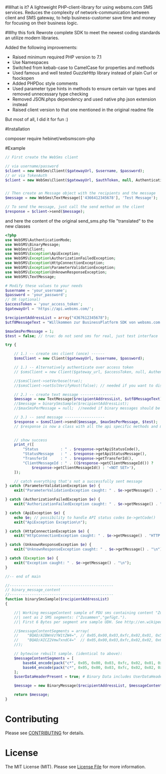 #What is it?
A lightweight PHP-client-library for using websms.com SMS services.
Reduces the complexity of network-communication between client and SMS gateway, 
to help business-customer save time and money for focusing on their business logic.

#Why this fork
Rewrote complete SDK to meet the newest coding standards an utilize modern libraries.

Added the following improvements:
* Raised minimum required PHP version to 7.1
* Use Namespaces
* Switched from kebab-case to CamelCase for properties and methods
* Used famous and well tested GuzzleHttp library instead of plain Curl or fsockopen
* Added PHPDoc style comments
* Used parameter type hints in methods to ensure certain var types and removed unnecessary type checking
* Removed JSON.phps dependency and used native php json extension instead
* Raised client version to that one mentioned in the original readme file

But most of all, I did it for fun :) 

#Installation

composer require hebinet/websmscom-php

#Example

```php
// First create the WebSms client

// via username/password
$client = new WebSms\Client($gatewayUrl, $username, $password);
// or via TokenAuth
$client = new WebSms\Client($gatewayUrl, $authToken, null, AuthenticationMode::ACCESS_TOKEN);


// Then create an Message object with the recipients and the message
$message = new WebSms\TextMessage(['4366412345678'], 'Test Message');

// To send the message, just call the send method on the client
$response = $client->send($message);
```

and here the content of the original send_sms.php file "translated" to the new classes

```php
<?php
use WebSMS\AuthenticationMode;
use WebSMS\BinaryMessage;
use WebSms\Client;
use WebSMS\Exception\ApiException;
use WebSMS\Exception\AuthorizationFailedException;
use WebSMS\Exception\HttpConnectionException;
use WebSMS\Exception\ParameterValidationException;
use WebSMS\Exception\UnknownResponseException;
use WebSMS\TextMessage;

# Modify these values to your needs
$username = 'your_username';
$password = 'your_password';
// OR (optional)
$accessToken = 'your_access_token';
$gatewayUrl = 'https://api.websms.com/';

$recipientAddressList = array("4367612345678");
$utf8MessageText = "Willkommen zur BusinessPlatform SDK von websms.com! Diese Nachricht enthält 160 Zeichen. Sonderzeichen: äöüß. Eurozeichen: €. Das Ende wird nun ausgezählt43210";

$maxSmsPerMessage = 1;
$test = false; // true: do not send sms for real, just test interface

try {

    // 1.) -- create sms client (once) ------
    $smsClient = new Client($gatewayUrl, $username, $password);

    // 1.) -- Alternatively authenticate over access token
    // $smsClient = new Client($gateway_url, $accessToken, null, AuthenticationMode::ACCESS_TOKEN);

    //$smsClient->setVerbose(true);
    //$smsClient->setSslVerifyHost(false); // needed if you want to disable the SSL check completely. (Default: true)

    // 2.) -- create text message ----------------
    $message = new TextMessage($recipientAddressList, $utf8MessageText);
    //$message = binarySmsSample($recipientAddressList);
    //$maxSmsPerMessage = null;  //needed if binary messages should be send

    // 3.) -- send message ------------------
    $response = $smsClient->send($message, $maxSmsPerMessage, $test);
    // $response is now a class with all the api specific methods and maps all other methods magically to the Guzzle Response object
    

    // show success
    print_r([
        "Status          : " . $response->getApiStatusCode(),
        "StatusMessage   : " . $response->getApiStatusMessage(),
        "TransferId      : " . $response->getTransferId(),
        "ClientMessageId : " . (($response->getClientMessageId()) ?
            $response->getClientMessageId() : '<NOT SET>'),
    ]);

    // catch everything that's not a successfully sent message
} catch (ParameterValidationException $e) {
    exit("ParameterValidationException caught: " . $e->getMessage() . "\n");

} catch (AuthorizationFailedException $e) {
    exit("AuthorizationFailedException caught: " . $e->getMessage() . "\n");

} catch (ApiException $e) {
    echo $e; // possibility to handle API status codes $e->getCode()
    exit("ApiException Exception\n");

} catch (HttpConnectionException $e) {
    exit("HttpConnectionException caught: " . $e->getMessage() . "HTTP Status: " . $e->getCode() . "\n");

} catch (UnknownResponseException $e) {
    exit("UnknownResponseException caught: " . $e->getMessage() . "\n");

} catch (Exception $e) {
    exit("Exception caught: " . $e->getMessage() . "\n");
}

//-- end of main

//-----------------------------------------------
// binary_message_content
//-----------------------------------------------
function binarySmsSample($recipientAddressList)
{

    //| Working messageContent sample of PDU sms containing content "Zusammengefügt."
    //| sent as 2 SMS segments: ("Zusammen","gefügt.").
    //| First 6 Bytes per segment are sample UDH. See http://en.wikipedia.org/wiki/Concatenated_SMS

    //$messageContentSegments = array(
    //    "BQAD/AIBWnVzYW1tZW4=", // 0x05,0x00,0x03,0xfc,0x02,0x01, 0x5a,0x75,0x73,0x61,0x6d,0x6d,0x65,0x6e
    //    "BQAD/AICZ2Vmw7xndC4="  // 0x05,0x00,0x03,0xfc,0x02,0x02, 0x67,0x65,0x66,0xc3,0xbc,0x67,0x74,0x2e
    //);

    // bytewise rebuilt sample. (identical to above):
    $messageContentSegments = [
        base64_encode(pack("c*", 0x05, 0x00, 0x03, 0xfc, 0x02, 0x01, 0x5a, 0x75, 0x73, 0x61, 0x6d, 0x6d, 0x65, 0x6e)),
        base64_encode(pack("c*", 0x05, 0x00, 0x03, 0xfc, 0x02, 0x02, 0x67, 0x65, 0x66, 0xc3, 0xbc, 0x67, 0x74, 0x2e))
    ];
    $userDataHeaderPresent = true; # Binary Data includes UserDataHeader for e.G.: PDU sms (Concatenation)

    $message = new BinaryMessage($recipientAddressList, $messageContentSegments, $userDataHeaderPresent);

    return $message;
}

```

# Contributing

Please see [CONTRIBUTING](CONTRIBUTING.md) for details.

# License

The MIT License (MIT). Please see [License File](LICENSE.md) for more information.